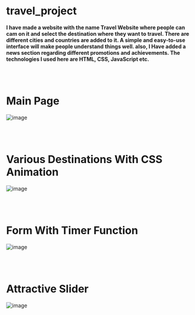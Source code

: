 # travel_project
**I have made a website with the name Travel Website where people can cam on it and select the destination where they want to travel. There are different cities and countries are added to it. A simple and easy-to-use interface will make people understand things well. also, I Have added a news section regarding different promotions and achievements. The technologies I used here are HTML, CSS, JavaScript etc.**


<br><br>
# Main Page

![image](https://user-images.githubusercontent.com/103892684/236673841-6e8654ba-76d3-435a-b403-43d1c5c859b1.png)

<br><br>

# Various Destinations With CSS Animation

![image](https://user-images.githubusercontent.com/103892684/236673961-af94e25d-5faa-45c8-a297-3fcf5e334846.png)

<br><br>

# Form With Timer Function

![image](https://user-images.githubusercontent.com/103892684/236673993-1e055587-5220-4958-bf8c-5e39c822759a.png)

<br><br>
# Attractive Slider

![image](https://user-images.githubusercontent.com/103892684/236674115-438ff1f9-9607-4d7f-ac63-a63974617cfc.png)


